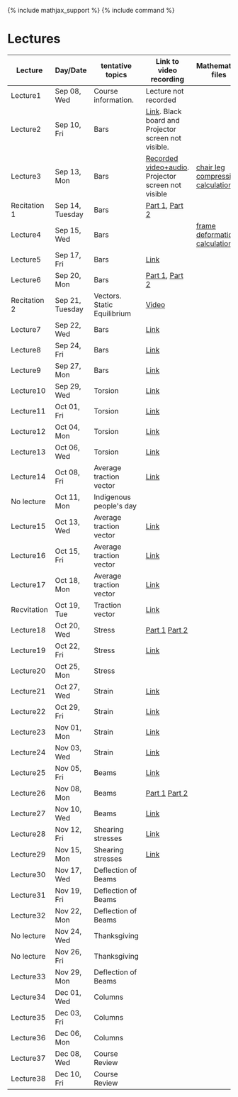 {% include mathjax_support %}
{% include command %}

# Lectures



<!-- Bars (Springs)
Torsion
Bending
Stress/Strain tensors
Transformation of Stress/Strain
Mohr Circle
Pressure Vessels/Failure Criteria--Octahedral, Maximum shear, Rankine-Hugnoit.
Buckling/Energy Methods.
Optional: Dynamics

HW 6-8 (On days when lab is due don't have a home work due)
       1 Midterm
       1 Final
       3 Labs. -->


|Lecture | Day/Date| tentative topics | Link to video recording| Mathematica files|
|----------------|----------------|----------------|-------|------------|
| Lecture1 | Sep 08, Wed | Course information. |Lecture not recorded||
| Lecture2 | Sep 10, Fri | Bars |[Link](https://www.dropbox.com/sh/iaydi3p18gm5mp5/AADvcdZVd6ImaMcPrSiL6MtRa?dl=0). Black board and Projector screen not visible.||
| Lecture3 | Sep 13, Mon | Bars |[Recorded video+audio](https://www.dropbox.com/sh/as2gnbrb7fzkr3d/AAB_h7GD2anBSG-3P0jMTdhKa?dl=0). Projector screen not visible| [chair leg compression calculation](WFiles/ChairLegCompression.nb)|
| Recitation 1 | Sep 14, Tuesday | Bars | [Part 1](https://brown.zoom.us/rec/share/JkcfYkay_wd5uf3dC8Y0VEdQ1x-SaVE6grVDuEXper8zgxIiM9HGgXDYhQxY0-T4.qD4L8y2yI97duA_t?startTime=1631635347000), [Part 2](https://brown.zoom.us/rec/share/Qs-tbWQ3lktWWx223jd09n-_TSUddnLuMZ_jEHR5vnsRoGexRNx9BAW4fk3BKe8.8LA5r9WvYK5GfxzS?startTime=1631637309000)||
| Lecture4 | Sep 15, Wed | Bars || [frame deformation calculation](WFiles/SpaceFrame.nb)|
| Lecture5 | Sep 17, Fri | Bars |[Link](https://www.dropbox.com/s/bsvvpkazu1dzr29/ENGN0310_Sep17.mp4?dl=0)||
| Lecture6 | Sep 20, Mon | Bars |[Part 1](https://www.dropbox.com/s/3bel261ivxzinqa/ENGN0310_Sep20_Part1.mp4?dl=0), [Part 2](https://www.dropbox.com/s/lk8bjgdvfc4vxyl/ENGN0310_Sep20_Part2.mp4?dl=0)||
|Recitation 2|Sep 21, Tuesday| Vectors. Static Equilibrium| [Video](https://brown.zoom.us/rec/share/UBQ782ydJlObMsxPJXvCV3zhEr6kua2yXzxTGHB1R5Dbiz6j1ooDfqgOvilnl9l2.DtIQ9OSaKN66ML3-?startTime=1632240022000) ||
| Lecture7 | Sep 22, Wed | Bars |[Link](https://www.dropbox.com/s/lwluxk2u9muexgj/engn0310-sep22_kuARC8xg_n5R7.mp4?dl=0)||
| Lecture8 | Sep 24, Fri | Bars |[Link](https://www.dropbox.com/s/vmqt1irp2gsr5sr/ENGN0310_Sep24.mp4?dl=0)||
| Lecture9 | Sep 27, Mon | Bars |[Link](https://www.dropbox.com/s/gyjrx3ekzsjn5p5/ENGN0310_Sep27.mp4?dl=0)||
| Lecture10 | Sep 29, Wed | Torsion |[Link](https://www.dropbox.com/s/gyjrx3ekzsjn5p5/ENGN0310_Sep27.mp4?dl=0)||
| Lecture11 | Oct 01, Fri | Torsion|[Link](https://www.dropbox.com/s/gyjrx3ekzsjn5p5/ENGN0310_Sep27.mp4?dl=0)||
| Lecture12 | Oct 04, Mon | Torsion|[Link](https://www.dropbox.com/s/n8ek6kkf2bwpp6c/ENGN0310_Oct4.mp4?dl=0)||
| Lecture13 | Oct 06, Wed | Torsion |[Link](https://www.dropbox.com/s/gy4rrq7mewe615x/ENGN0310_Oct6.mp4?dl=0)||
| Lecture14 | Oct 08, Fri |  Average traction vector |[Link](https://www.dropbox.com/s/5h50l8ljoieae5b/ENGN0310_Oct8.mp4?dl=0)||
| No lecture | Oct 11, Mon | Indigenous people's day |||
| Lecture15 | Oct 13, Wed | Average traction vector |[Link](https://www.dropbox.com/s/cy3alv6cr6vi2jt/ENGN0310_Oct13.mp4?dl=0)||
| Lecture16 | Oct 15, Fri | Average traction vector |[Link](https://www.dropbox.com/s/3stu44h3xt24c2r/ENGN_0310_Oct15.mp4?dl=0)||
| Lecture17 | Oct 18, Mon |  Average traction vector |[Link](https://www.dropbox.com/s/sc3nd1qxs9lgnlr/ENGN0310_Oct18.mp4?dl=0)||
| Recvitation | Oct 19, Tue |  Traction vector |[Link](https://brown.zoom.us/rec/share/H68i16GNVnWOPpi1BzziA0O4Fk54n7UCP-ms2Uid73vLLKumoO8fbdxp_wA4hafp.1oO1CrdDNp082ipu?startTime=1634659417000)||
| Lecture18 | Oct 20, Wed | Stress |[Part 1](https://www.dropbox.com/s/dc5yhn1ieqgwr4v/ENGN0310_Oct20_1.mp4?dl=0) [Part 2](https://www.dropbox.com/s/2yc7yq1q148ylnb/ENGN0310_Oct20_2.mp4?dl=0)||
| Lecture19 | Oct 22, Fri | Stress |[Link](https://www.dropbox.com/s/5zzydgginmy1vb2/ENGN0310_Oct22.mp4?dl=0)||
| Lecture20 | Oct 25, Mon | Stress |||
| Lecture21 | Oct 27, Wed | Strain |[Link](https://www.dropbox.com/s/nq4rpuof7y01iwn/ENGN0310_Oct27.mp4?dl=0)||
| Lecture22 | Oct 29, Fri | Strain |[Link](https://www.dropbox.com/s/0tpyuqb2rxs4tfr/ENGN0310_Oct29.mp4?dl=0)||
| Lecture23 | Nov 01, Mon | Strain |[Link](https://www.dropbox.com/s/itarbi3buahqcgc/ENGN0310_Nov1.mp4?dl=0)||
| Lecture24 | Nov 03, Wed | Strain |[Link](https://www.dropbox.com/s/t9175fjejpx0ctf/ENGN0310_Nov3.mp4?dl=0)||
| Lecture25 | Nov 05, Fri | Beams |[Link](https://www.dropbox.com/s/4std7qht1tm8nlt/ENGN0310_Nov5.mp4?dl=0)||
| Lecture26 | Nov 08, Mon | Beams|[Part 1](https://www.dropbox.com/s/tkwi8vafhptxrwl/ENGN0310_Nov8_1.mp4?dl=0) [Part 2](https://www.dropbox.com/s/6znij3gs96zcaem/ENGN0310_Nov8_2.mp4?dl=0)||
| Lecture27 | Nov 10, Wed | Beams |[Link](https://www.dropbox.com/s/d9kc5a1i65l09nr/ENGN0310_Nov10.mp4?dl=0)||
| Lecture28 | Nov 12, Fri | Shearing stresses|[Link](https://www.dropbox.com/s/8zyv3omo8p39kg0/ENGN0310_Nov12.mp4?dl=0)||
| Lecture29 | Nov 15, Mon | Shearing stresses |[Link](https://www.dropbox.com/s/sn3166qo5s13nov/ENGN0310_Nov15.mp4?dl=0)||
| Lecture30 | Nov 17, Wed | Deflection of Beams |||
| Lecture31 | Nov 19, Fri | Deflection of Beams |||
| Lecture32 | Nov 22, Mon | Deflection of Beams |||
| No lecture | Nov 24, Wed | Thanksgiving |||
| No lecture | Nov 26, Fri | Thanksgiving |||
| Lecture33 | Nov 29, Mon | Deflection of Beams |||
| Lecture34 | Dec 01, Wed | Columns |||
| Lecture35 | Dec 03, Fri | Columns |||
| Lecture36 | Dec 06, Mon | Columns|||
| Lecture37 | Dec 08, Wed | Course Review |||
| Lecture38 | Dec 10, Fri | Course Review|||



















